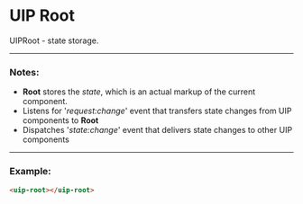 # UIP Root

UIPRoot - state storage.

---

### Notes: 

- **Root** stores the *state*, which is an actual markup of the current component.
- Listens for '*request:change*' event that transfers state changes from UIP components to **Root**
- Dispatches '*state:change*' event that delivers state changes to other UIP components
---

### Example:

```html
<uip-root></uip-root>
```
